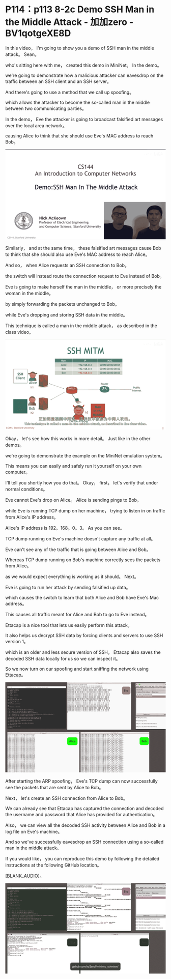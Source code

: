 # P114：p113 8-2c Demo SSH Man in the Middle Attack - 加加zero - BV1qotgeXE8D

 In this video， I'm going to show you a demo of SSH man in the middle attack。 Sean。

 who's sitting here with me， created this demo in MiniNet。 In the demo。

 we're going to demonstrate how a malicious attacker can eavesdrop on the traffic between an SSH client and an SSH server。

 And there's going to use a method that we call up spoofing。

 which allows the attacker to become the so-called man in the middle between two communicating parties。

 In the demo， Eve the attacker is going to broadcast falsified art messages over the local area network。

 causing Alice to think that she should use Eve's MAC address to reach Bob。



![](img/2850245e71c4bac6ba8127b3f88718e0_1.png)

 Similarly， and at the same time， these falsified art messages cause Bob to think that she should also use Eve's MAC address to reach Alice。

 And so， when Alice requests an SSH connection to Bob。

 the switch will instead route the connection request to Eve instead of Bob。

 Eve is going to make herself the man in the middle， or more precisely the woman in the middle。

 by simply forwarding the packets unchanged to Bob。

 while Eve's dropping and storing SSH data in the middle。

 This technique is called a man in the middle attack， as described in the class video。



![](img/2850245e71c4bac6ba8127b3f88718e0_3.png)

 Okay， let's see how this works in more detail。 Just like in the other demos。

 we're going to demonstrate the example on the MiniNet emulation system。

 This means you can easily and safely run it yourself on your own computer。

 I'll tell you shortly how you do that。 Okay， first， let's verify that under normal conditions。

 Eve cannot Eve's drop on Alice。 Alice is sending pings to Bob。

 while Eve is running TCP dump on her machine， trying to listen in on traffic from Alice's IP address。

 Alice's IP address is 192。168。0。3。 As you can see。

 TCP dump running on Eve's machine doesn't capture any traffic at all。

 Eve can't see any of the traffic that is going between Alice and Bob。

 Whereas TCP dump running on Bob's machine correctly sees the packets from Alice。

 as we would expect everything is working as it should。 Next。

 Eve is going to run her attack by sending falsified up data。

 which causes the switch to learn that both Alice and Bob have Eve's Mac address。

 This causes all traffic meant for Alice and Bob to go to Eve instead。

 Ettacap is a nice tool that lets us easily perform this attack。

 It also helps us decrypt SSH data by forcing clients and servers to use SSH version 1。

 which is an older and less secure version of SSH。 Ettacap also saves the decoded SSH data locally for us so we can inspect it。

 So we now turn on our spoofing and start sniffing the network using Ettacap。



![](img/2850245e71c4bac6ba8127b3f88718e0_5.png)

 After starting the ARP spoofing， Eve's TCP dump can now successfully see the packets that are sent by Alice to Bob。

 Next， let's create an SSH connection from Alice to Bob。

 We can already see that Ettacap has captured the connection and decoded the username and password that Alice has provided for authentication。

 Also， we can view all the decoded SSH activity between Alice and Bob in a log file on Eve's machine。

 And so we've successfully eavesdrop an SSH connection using a so-called man in the middle attack。

 If you would like， you can reproduce this demo by following the detailed instructions at the following GitHub location。

 [BLANK_AUDIO]。

![](img/2850245e71c4bac6ba8127b3f88718e0_7.png)